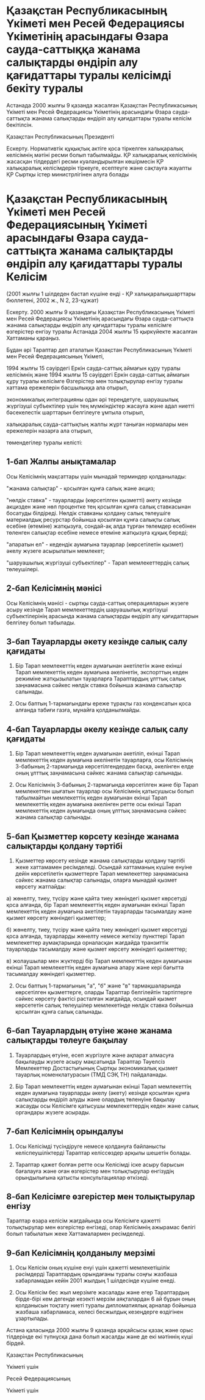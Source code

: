 # Қазақстан Республикасының Үкіметі мен Ресей Федерациясы Үкіметінің арасындағы Өзара сауда-саттыққа жанама салықтарды өндіріп алу қағидаттары туралы келісімді бекіту туралы

Астанада 2000 жылғы 9 қазанда жасалған Қазақстан Республикасының Үкіметі мен Ресей Федерациясы Үкіметінің арасындағы Өзара сауда-саттықта жанама салықтарды өндіріп алу қағидаттары туралы келісім бекітілсін.

Қазақстан Республикасының Президенті

Ескерту. Нормативтік құқықтық актіге қоса тіркелген халықаралық келісімнің мәтіні ресми болып табылмайды. ҚР халықаралық келісімінің жасасқан тілдердегі ресми куәландырылған көшірмесін ҚР халықаралық келісімдерін тіркеуге, есептеуге және сақтауға жауапты ҚР Сыртқы істер министрлігінен алуға болады

# Қазақстан Республикасының Үкiметi мен Ресей Федерациясының Үкiметi арасындағы Өзара сауда-саттықта жанама салықтарды өндіріп алу қағидаттары туралы Келісім

(2001 жылғы 1 шілдеден бастап күшіне енді - ҚР халықаралықшарттары бюллетені, 2002 ж., N 2, 23-құжат)

Ескерту. 2000 жылғы 9 қазандағы Қазақстан Республикасының Үкіметі мен Ресей Федерациясы Үкіметінің арасындағы Өзара сауда-саттықта жанама салықтарды өндіріп алу қағидаттары туралы келісімге өзгерістер енгізу туралы Астанада 2004 жылғы 15 қыркүйекте жасалған Хаттаманы қараңыз.

Бұдан әрi Тараптар деп аталатын Қазақстан Республикасының Үкiметi мен Ресей Федерациясының Үкiметi,

1994 жылғы 15 сәуiрдегі Еркiн сауда-саттық аймағын құру туралы келiсiмнiң және 1994 жылғы 15 сәуiрдегі Еркiн сауда-саттық аймағын құру туралы келiсiмге Өзгерiстер мен толықтырулар енгізу туралы хаттама ережелерін басшылыққа ала отырып,

экономикалық интеграцияны одан әрі тереңдетуге, шаруашылық жүргiзушi субъектiлер үшiн тең мүмкiндiктер жасауға және адал ниетті бәсекелестiк шарттарын белгілеуге ұмтыла отырып,

халықаралық сауда-саттықтың жалпы жұрт таныған нормалары мен ережелерiн назарға ала отырып,

төмендегiлер туралы келiсті:

## 1-бап Жалпы анықтамалар

Осы Келісiмнің мақсаттары үшін мынадай терминдер қолданылады:

"жанама салықтар" - қосылған құнға салық және акциз;

"нөлдік ставка" - тауарларды (көрсетiлген қызметтi) әкету кезiнде акцизден және нөл процентке тең қосылған құнға салық ставкасынан босатуды бiлдiредi. Нөлдiк ставканы қолдану салық төлеушiге материалдық ресурстар бойынша қосылған құнға салықты салық есебіне (өтеміне) жатқызуға, сондай-ақ алда тұрған төлемдер есебiнен төленген салықтар есебіне немесе өтемiне жатқызуға құқық бередi;

"апаратын ел" - кедендік аумағына тауарлар (көрсетілетін қызмет) әкелу жүзеге асырылатын мемлекет;

"шаруашылық жүргізушi субъектiлер" - Тарап мемлекеттердiң салық төлеушiлерi.

## 2-бап Келiсiмнің мәнiсі

Осы Келiсiмнiң мәнiсі - сыртқы сауда-саттық операцияларын жүзеге асыру кезiнде Тарап мемлекеттердiң шаруашылық жүргiзушi субъектiлерiнiң арасында жанама салықтарды өндiрiп алу қағидаттарын белгiлеу болып табылады.

## 3-бап Тауарларды әкету кезiнде салық салу қағидаты

1. Бiр Тарап мемлекеттің кеден аумағынан әкетiлетiн және екiншi Тарап мемлекеттiң кеден аумағына әкелiнетiн, экспорттың кеден режимiне жатқызылатын тауарларға Тараптардың ұлттық салық заңнамасына сәйкес нөлдiк ставка бойынша жанама салықтар салынады.

2. Осы баптың 1-тармағындағы ереже тұрақты газ конденсатын қоса алғанда табиғи газға, мұнайға қолданылмайды.

## 4-бап Тауарларды әкелу кезiнде салық салу қағидаты

1. Бiр Тарап мемлекеттiң кеден аумағынан әкетiлiп, екiншi Тарап мемлекеттiң кеден аумағына әкелiнетiн тауарларға, осы Келiсiмнiң 3-бабының 2-тармағында көрсетілгендерден басқа, әкелінген елде оның ұлттық заңнамасына сәйкес жанама салықтар салынады.

2. Осы Келiсiмнiң 3-бабының 2-тармағында көрсетілген және бiр Тарап мемлекеттен шығатын тауарлар осы Келiсiмнiң қатысушысы болып табылмайтын мемлекеттiң кеден аумағынан екiншi Тарап мемлекеттiң кеден аумағына әкелiнген ретте осы екiншi Тарап мемлекеттің кеден аумағында оның ұлттық заңнамасына сәйкес жанама салықтар салынады.

## 5-бап Қызметтер көрсету кезiнде жанама салықтарды қолдану тәртiбi

1. Қызметтер көрсету кезiнде жанама салықтарды қолдану тәртiбi жеке хаттамамен ресiмделедi. Осындай хаттаманың күшiне енуiне дейiн көрсетiлетін қызметтерге Тарап мемлекеттер заңнамасына сәйкес жанама салықтар салынады, оларға мынадай қызмет көрсету жатпайды:

а) жөнелту, тиеу, түсiру және қайта тиеу жөнiндегі қызмет көрсетудi қоса алғанда, бір Тарап мемлекеттiң кеден аумағынан екінші Тарап мемлекеттiң кеден аумағына әкетiлетiн тауарларды тасымалдау және қызмет көрсету жөнiндегі қызметтер;

б) жөнелту, тиеу, түсiру және қайта тиеу жөніндегі қызмет көрсетудi қоса алғанда, тауарларды жөнелту немесе жеткізу пункттерi Тарап мемлекеттер аумақтарында орналасқан жағдайда транзиттiк тауарларды тасымалдау және қызмет көрсету жөнiндегi қызметтер;

в) жолаушылар мен жүктердi бiр Тарап мемлекеттің кеден аумағынан екiншi Тарап мемлекеттiң кеден аумағына апару және керi бағытта тасымалдау жөнiндегi қызметтер.

2. Осы баптың 1-тармағының "а", "б" және "в" тармақшаларында көрсетілген қызметтерге, оларды Тараптар белгілейтiн тәртiптерге сәйкес көрсету фактiсi расталған жағдайда, осындай қызмет көрсететiн салық төлеушiлер мемлекетiнде нөлдік ставка бойынша қосылған құнға салық салынады.

## 6-бап Тауарлардың өтуiне және жанама салықтарды төлеуге бақылау

1. Тауарлардың өтуiне, есеп жүргiзуге және ақпарат алмасуға бақылауды жүзеге асыру мақсатында Тараптар Тәуелсiз Мемлекеттер Достастығының Сыртқы экономикалық қызмет тауарлық номенклатурасын (ТМД СЭҚ ТН) пайдаланады.

2. Бiр Тарап мемлекеттің кеден аумағынан екiншi Тарап мемлекеттің кеден аумағына тауарларды әкелу (әкету) кезiнде қосылған құнға салықтарды өндiрiп алуды және олардың төленуiне бақылау жасауды осы Келiсiмге қатысушы мемлекеттердiң кеден және салық органдары жүзеге асырады.

## 7-бап Келiсімнің орындалуы

1. Осы Келiсiмдi түсiндiруге немесе қолдануға байланысты келiспеушiлiктердi Тараптар келiссөздер арқылы шешетiн болады.

2. Тараптар қажет болған ретте осы Келiсiмдi iске асыру барысын бағалауға және оған өзгерiстер мен толықтырулар енгізудің орындылығына қатысты консультациялар өткізеді.

## 8-бап Келiсiмге өзгерiстер мен толықтырулар енгiзу

Тараптар өзара келiсiм жағдайында осы Келiсiмге қажеттi толықтырулар мен өзгерiстер енгiзедi, олар Келiсiмнiң ажырамас бөлiгi болып табылатын жеке Хаттамалармен ресiмделедi.

## 9-бап Келiсiмнiң қолданылу мерзiмi

1. Осы Келiсiм оның күшiне енуi үшiн қажетті мемлекетiшiлiк рәсімдердi Тараптардың орындағаны туралы соңғы жазбаша хабарламадан кейiн 2001 жылдың 1 шiлдесiнде күшiне енедi.

2. Осы Келiсiм бес жыл мерзiмге жасалады және егер Тараптардың бiрде-бірі кем дегенде кезектi мерзiм аяқталардан 6 ай бұрын оның қолданысын тоқтату ниетi туралы дипломатиялық арналар бойынша жазбаша хабарламаса, келесi бесжылдық кезеңдерге өздiгiнен ұзартылады.

Астана қаласында 2000 жылғы 9 қазанда әрқайсысы қазақ және орыс тiлдерiнде екi түпнұсқа дана болып жасалды және де екi мәтiннiң күшi бiрдей.

Қазақстан Республикасының

Үкіметі үшін

Ресей Федерациясының

Үкіметі үшін


